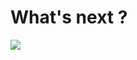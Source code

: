 # What's next ?

<!--
Center text with a gf belo looking for the future
-->

<img class="absolute w-64" src="/futur.gif">

